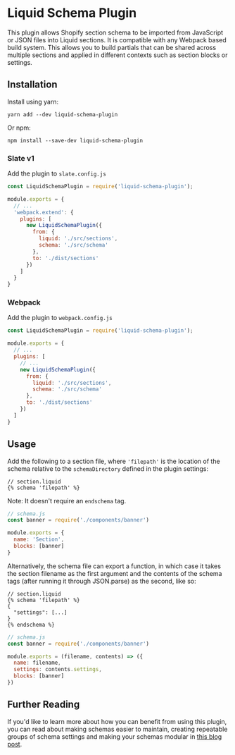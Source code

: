 # Liquid Schema Plugin

This plugin allows Shopify section schema to be imported from JavaScript or JSON files into Liquid sections. It is compatible with any Webpack based build system. This allows you to build partials that can be shared across multiple sections and applied in different contexts such as section blocks or settings.

## Installation
Install using yarn:
```shell
yarn add --dev liquid-schema-plugin
```

Or npm:
```shell
npm install --save-dev liquid-schema-plugin
```

### Slate v1

Add the plugin to `slate.config.js`
```js
const LiquidSchemaPlugin = require('liquid-schema-plugin');

module.exports = {
  // ...
  'webpack.extend': {
    plugins: [
      new LiquidSchemaPlugin({
        from: {
          liquid: './src/sections',
          schema: './src/schema'
        },
        to: './dist/sections'
      })
    ]
  }
}
```

### Webpack

Add the plugin to `webpack.config.js`
```js
const LiquidSchemaPlugin = require('liquid-schema-plugin');

module.exports = {
  // ...
  plugins: [
    // ...
    new LiquidSchemaPlugin({
      from: {
        liquid: './src/sections',
        schema: './src/schema'
      },
      to: './dist/sections'
    })
  ]
}
```

## Usage

Add the following to a section file, where `'filepath'` is the location of the schema relative to the `schemaDirectory` defined in the plugin settings:
```liquid
// section.liquid
{% schema 'filepath' %}
```
Note: It doesn't require an `endschema` tag.

```js
// schema.js
const banner = require('./components/banner')

module.exports = {
  name: 'Section',
  blocks: [banner]
}
```

Alternatively, the schema file can export a function, in which case it takes the section filename as the first argument and the contents of the schema tags (after running it through JSON.parse) as the second, like so:
```liquid
// section.liquid
{% schema 'filepath' %}
{
  "settings": [...]
}
{% endschema %}
```

```js
// schema.js
const banner = require('./components/banner')

module.exports = (filename, contents) => ({
  name: filename,
  settings: contents.settings,
  blocks: [banner]
})
```

## Further Reading
If you'd like to learn more about how you can benefit from using this plugin, you can read about making schemas easier to maintain, creating repeatable groups of schema settings and making your schemas modular in [this blog post](https://ellodave.dev/blog/2020/10/14/building-shopify-section-schemas-with-javascript).
